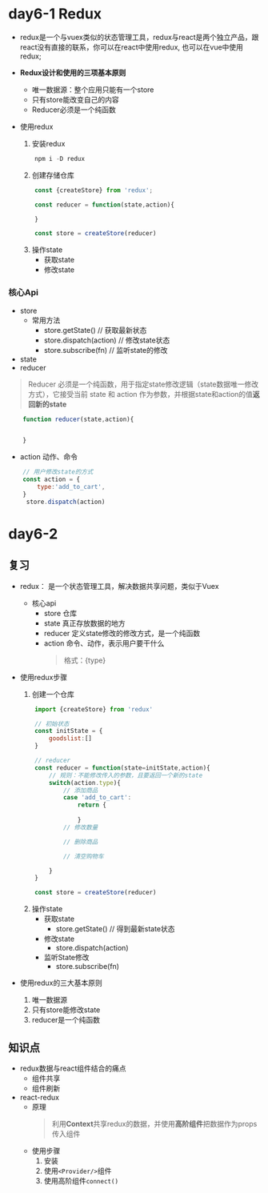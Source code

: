 # day6-1 Redux


* redux是一个与vuex类似的状态管理工具，redux与react是两个独立产品，跟react没有直接的联系，你可以在react中使用redux, 也可以在vue中使用redux;

* **Redux设计和使用的三项基本原则**
    * 唯一数据源：整个应用只能有一个store
    * 只有store能改变自己的内容
    * Reducer必须是一个纯函数


* 使用redux
    1. 安装redux
    ```js
        npm i -D redux
    ```
    2. 创建存储仓库
    ```js
        const {createStore} from 'redux';

        const reducer = function(state,action){

        }

        const store = createStore(reducer)
    ```
    3. 操作state
        * 获取state
        * 修改state

### 核心Api
* store
    * 常用方法
        * store.getState()          // 获取最新状态
        * store.dispatch(action)    // 修改state状态
        * store.subscribe(fn)       // 监听state的修改
* state
* reducer
> Reducer 必须是一个纯函数，用于指定state修改逻辑（state数据唯一修改方式），它接受当前 state 和 action 作为参数，并根据state和action的值**返回新的state**
```js
    function reducer(state,action){


    }
```
* action    动作、命令
```js
    // 用户修改state的方式
    const action = {
        type:'add_to_cart',
    }
     store.dispatch(action)

```

# day6-2

## 复习
* redux： 是一个状态管理工具，解决数据共享问题，类似于Vuex
    * 核心api
        * store     仓库
        * state     真正存放数据的地方
        * reducer   定义state修改的修改方式，是一个纯函数
        * action    命令、动作，表示用户要干什么
            > 格式：{type}

* 使用redux步骤
    1. 创建一个仓库
    ```js
        import {createStore} from 'redux'

        // 初始状态
        const initState = {
            goodslist:[]
        }

        // reducer
        const reducer = function(state=initState,action){
            // 规则：不能修改传入的参数，且要返回一个新的state
            switch(action.type){
                // 添加商品
                case 'add_to_cart':
                    return {
                        
                    }
                // 修改数量

                // 删除商品

                // 清空购物车

            }
        }

        const store = createStore(reducer)
    ```
    2. 操作state
        * 获取state
            * store.getState() // 得到最新state状态
        * 修改state
            * store.dispatch(action)
        * 监听State修改
            * store.subscribe(fn)


* 使用redux的三大基本原则
    1. 唯一数据源
    2. 只有store能修改state
    3. reducer是一个纯函数


## 知识点
* redux数据与react组件结合的痛点
    * 组件共享
    * 组件刷新
* react-redux
    * 原理
        > 利用**Context**共享redux的数据，并使用**高阶组件**把数据作为props传入组件
    * 使用步骤
        1. 安装
        2. 使用`<Provider/>`组件
        3. 使用高阶组件`connect()`
    